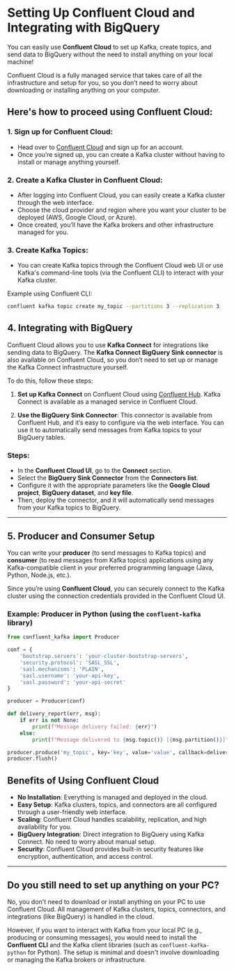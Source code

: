 # Setting Up Confluent Cloud and Integrating with BigQuery

You can easily use **Confluent Cloud** to set up Kafka, create topics, and send data to BigQuery without the need to install anything on your local machine!

Confluent Cloud is a fully managed service that takes care of all the infrastructure and setup for you, so you don’t need to worry about downloading or installing anything on your computer.

## Here's how to proceed using Confluent Cloud:

### 1. **Sign up for Confluent Cloud**:
   - Head over to [Confluent Cloud](https://www.confluent.io/) and sign up for an account.
   - Once you’re signed up, you can create a Kafka cluster without having to install or manage anything yourself.

### 2. **Create a Kafka Cluster in Confluent Cloud**:
   - After logging into Confluent Cloud, you can easily create a Kafka cluster through the web interface.
   - Choose the cloud provider and region where you want your cluster to be deployed (AWS, Google Cloud, or Azure).
   - Once created, you’ll have the Kafka brokers and other infrastructure managed for you.

### 3. **Create Kafka Topics**:
   - You can create Kafka topics through the Confluent Cloud web UI or use Kafka's command-line tools (via the Confluent CLI) to interact with your Kafka cluster.
   
   Example using Confluent CLI:
   ```bash
   confluent kafka topic create my_topic --partitions 3 --replication 3
```

## 4. Integrating with BigQuery

Confluent Cloud allows you to use **Kafka Connect** for integrations like sending data to BigQuery. The **Kafka Connect BigQuery Sink connector** is also available on Confluent Cloud, so you don’t need to set up or manage the Kafka Connect infrastructure yourself.

To do this, follow these steps:

1. **Set up Kafka Connect** on Confluent Cloud using [Confluent Hub](https://www.confluent.io/hub/). Kafka Connect is available as a managed service in Confluent Cloud.
   
2. **Use the BigQuery Sink Connector**: This connector is available from Confluent Hub, and it’s easy to configure via the web interface. You can use it to automatically send messages from Kafka topics to your BigQuery tables.

### Steps:
- In the **Confluent Cloud UI**, go to the **Connect** section.
- Select the **BigQuery Sink Connector** from the **Connectors list**.
- Configure it with the appropriate parameters like the **Google Cloud project**, **BigQuery dataset**, and **key file**.
- Then, deploy the connector, and it will automatically send messages from your Kafka topics to BigQuery.

---

## 5. Producer and Consumer Setup

You can write your **producer** (to send messages to Kafka topics) and **consumer** (to read messages from Kafka topics) applications using any Kafka-compatible client in your preferred programming language (Java, Python, Node.js, etc.).

Since you’re using **Confluent Cloud**, you can securely connect to the Kafka cluster using the connection credentials provided in the Confluent Cloud UI.

### Example: Producer in Python (using the `confluent-kafka` library)

```python
from confluent_kafka import Producer

conf = {
    'bootstrap.servers': 'your-cluster-bootstrap-servers',  
    'security.protocol': 'SASL_SSL',  
    'sasl.mechanisms': 'PLAIN',  
    'sasl.username': 'your-api-key',  
    'sasl.password': 'your-api-secret'
}

producer = Producer(conf)

def delivery_report(err, msg):
    if err is not None:
        print(f"Message delivery failed: {err}")
    else:
        print(f"Message delivered to {msg.topic()} [{msg.partition()}]")

producer.produce('my_topic', key='key', value='value', callback=delivery_report)
producer.flush()
```

## Benefits of Using Confluent Cloud

- **No Installation**: Everything is managed and deployed in the cloud.
- **Easy Setup**: Kafka clusters, topics, and connectors are all configured through a user-friendly web interface.
- **Scaling**: Confluent Cloud handles scalability, replication, and high availability for you.
- **BigQuery Integration**: Direct integration to BigQuery using Kafka Connect. No need to worry about manual setup.
- **Security**: Confluent Cloud provides built-in security features like encryption, authentication, and access control.

---

## Do you still need to set up anything on your PC?

No, you don't need to download or install anything on your PC to use Confluent Cloud. All management of Kafka clusters, topics, connectors, and integrations (like BigQuery) is handled in the cloud.

However, if you want to interact with Kafka from your local PC (e.g., producing or consuming messages), you would need to install the **Confluent CLI** and the Kafka client libraries (such as `confluent-kafka-python` for Python). The setup is minimal and doesn't involve downloading or managing the Kafka brokers or infrastructure.
